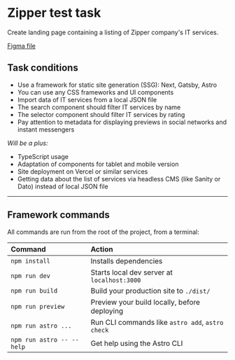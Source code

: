 # Zipper test task

Create landing page containing a listing of Zipper company's IT services.

[Figma file](https://www.figma.com/file/7aFeqp9RrKV2ddSuNmEN64/DG_Front_General_IT_Test?type=design&node-id=0%3A1&mode=design&t=aXyVFiLjqzwuYykW-1)

## Task conditions
- Use a framework for static site generation (SSG): Next, Gatsby, Astro
- You can use any CSS frameworks and UI components
- Import data of IT services from a local JSON file
- The search component should filter IT services by name
- The selector component should filter IT services by rating
- Pay attention to metadata for displaying previews in social networks and instant messengers

*Will be a plus:*
- TypeScript usage
- Adaptation of components for tablet and mobile version
- Site deployment on Vercel or similar services
- Getting data about the list of services via headless CMS (like Sanity or Dato) instead of local JSON file

---

## Framework commands

All commands are run from the root of the project, from a terminal:

| Command                   | Action                                           |
| :------------------------ | :----------------------------------------------- |
| `npm install`             | Installs dependencies                            |
| `npm run dev`             | Starts local dev server at `localhost:3000`      |
| `npm run build`           | Build your production site to `./dist/`          |
| `npm run preview`         | Preview your build locally, before deploying     |
| `npm run astro ...`       | Run CLI commands like `astro add`, `astro check` |
| `npm run astro -- --help` | Get help using the Astro CLI                     |
